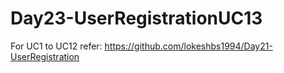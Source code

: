 ﻿# Day23-UserRegistrationUC13

For UC1 to UC12 refer: https://github.com/lokeshbs1994/Day21-UserRegistration
